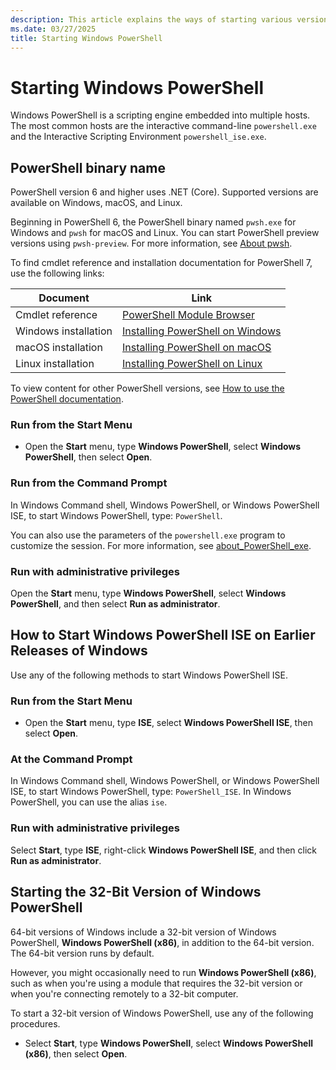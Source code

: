 ```yaml
---
description: This article explains the ways of starting various versions of PowerShell.
ms.date: 03/27/2025
title: Starting Windows PowerShell
---
```


# Starting Windows PowerShell

Windows PowerShell is a scripting engine embedded into multiple hosts. The most common hosts are the
interactive command-line `powershell.exe` and the Interactive Scripting Environment
`powershell_ise.exe`.

## PowerShell binary name

PowerShell version 6 and higher uses .NET (Core). Supported versions are available on Windows,
macOS, and Linux.

Beginning in PowerShell 6, the PowerShell binary named `pwsh.exe` for Windows and `pwsh` for macOS
and Linux. You can start PowerShell preview versions using `pwsh-preview`. For more information, see
[About pwsh][04].

To find cmdlet reference and installation documentation for PowerShell 7, use the following links:

|       Document       |                  Link                  |
| -------------------- | -------------------------------------- |
| Cmdlet reference     | [PowerShell Module Browser][02]        |
| Windows installation | [Installing PowerShell on Windows][07] |
| macOS installation   | [Installing PowerShell on macOS][06]   |
| Linux installation   | [Installing PowerShell on Linux][05]   |

To view content for other PowerShell versions, see [How to use the PowerShell documentation][01].

### Run from the Start Menu

- Open the **Start** menu, type **Windows PowerShell**, select **Windows PowerShell**, then select
  **Open**.

### Run from the Command Prompt

In Windows Command shell, Windows PowerShell, or Windows PowerShell ISE, to start Windows
PowerShell, type: `PowerShell`.

You can also use the parameters of the `powershell.exe` program to customize the session. For more
information, see [about_PowerShell_exe][03].

### Run with administrative privileges

Open the **Start** menu, type **Windows PowerShell**, select **Windows PowerShell**, and then
select **Run as administrator**.

## How to Start Windows PowerShell ISE on Earlier Releases of Windows

Use any of the following methods to start Windows PowerShell ISE.

### Run from the Start Menu

- Open the **Start** menu, type **ISE**, select **Windows PowerShell ISE**, then select **Open**.

### At the Command Prompt

In Windows Command shell, Windows PowerShell, or Windows PowerShell ISE, to start Windows
PowerShell, type: `PowerShell_ISE`. In Windows PowerShell, you can use the alias `ise`.

### Run with administrative privileges

Select **Start**, type **ISE**, right-click **Windows PowerShell ISE**, and then click **Run as
administrator**.

## Starting the 32-Bit Version of Windows PowerShell

64-bit versions of Windows include a 32-bit version of Windows PowerShell, **Windows PowerShell
(x86)**, in addition to the 64-bit version. The 64-bit version runs by default.

However, you might occasionally need to run **Windows PowerShell (x86)**, such as when you're using
a module that requires the 32-bit version or when you're connecting remotely to a 32-bit computer.

To start a 32-bit version of Windows PowerShell, use any of the following procedures.

- Select **Start**, type **Windows PowerShell**, select **Windows PowerShell (x86)**, then select
  **Open**.

<!-- link references -->
[01]: ../how-to-use-docs.md
[02]: /powershell/module/
[03]: /powershell/module/Microsoft.PowerShell.Core/About/about_PowerShell_exe
[04]: /powershell/module/microsoft.powershell.core/about/about_pwsh
[05]: /powershell/scripting/install/installing-powershell-on-linux
[06]: /powershell/scripting/install/installing-powershell-on-macos
[07]: /powershell/scripting/install/installing-powershell-on-windows
